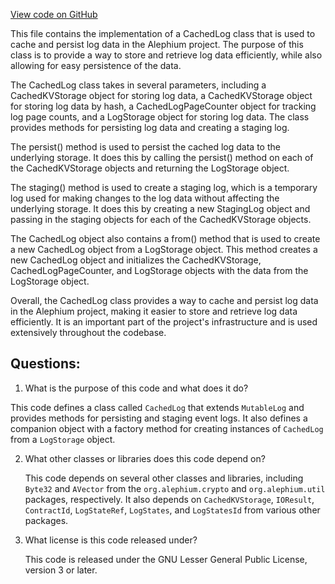 [View code on GitHub](https://github.com/alephium/alephium/protocol/src/main/scala/org/alephium/protocol/vm/event/CachedLog.scala)

This file contains the implementation of a CachedLog class that is used to cache and persist log data in the Alephium project. The purpose of this class is to provide a way to store and retrieve log data efficiently, while also allowing for easy persistence of the data.

The CachedLog class takes in several parameters, including a CachedKVStorage object for storing log data, a CachedKVStorage object for storing log data by hash, a CachedLogPageCounter object for tracking log page counts, and a LogStorage object for storing log data. The class provides methods for persisting log data and creating a staging log.

The persist() method is used to persist the cached log data to the underlying storage. It does this by calling the persist() method on each of the CachedKVStorage objects and returning the LogStorage object.

The staging() method is used to create a staging log, which is a temporary log used for making changes to the log data without affecting the underlying storage. It does this by creating a new StagingLog object and passing in the staging objects for each of the CachedKVStorage objects.

The CachedLog object also contains a from() method that is used to create a new CachedLog object from a LogStorage object. This method creates a new CachedLog object and initializes the CachedKVStorage, CachedLogPageCounter, and LogStorage objects with the data from the LogStorage object.

Overall, the CachedLog class provides a way to cache and persist log data in the Alephium project, making it easier to store and retrieve log data efficiently. It is an important part of the project's infrastructure and is used extensively throughout the codebase.
## Questions: 
 1. What is the purpose of this code and what does it do?
   
   This code defines a class called `CachedLog` that extends `MutableLog` and provides methods for persisting and staging event logs. It also defines a companion object with a factory method for creating instances of `CachedLog` from a `LogStorage` object.

2. What other classes or libraries does this code depend on?
   
   This code depends on several other classes and libraries, including `Byte32` and `AVector` from the `org.alephium.crypto` and `org.alephium.util` packages, respectively. It also depends on `CachedKVStorage`, `IOResult`, `ContractId`, `LogStateRef`, `LogStates`, and `LogStatesId` from various other packages.

3. What license is this code released under?
   
   This code is released under the GNU Lesser General Public License, version 3 or later.